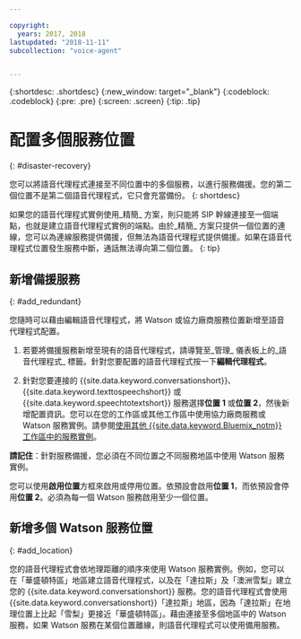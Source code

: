 ```yaml
---

copyright:
  years: 2017, 2018
lastupdated: "2018-11-11"
subcollection: "voice-agent"


---
```


{:shortdesc: .shortdesc}
{:new_window: target="_blank"}
{:codeblock: .codeblock}
{:pre: .pre}
{:screen: .screen}
{:tip: .tip}


# 配置多個服務位置
{: #disaster-recovery}

您可以將語音代理程式連接至不同位置中的多個服務，以進行服務備援。您的第二個位置不是第二個語音代理程式，它只會充當備份。
{: shortdesc}

如果您的語音代理程式實例使用_精簡_ 方案，則只能將 SIP 幹線連接至一個端點，也就是建立語音代理程式實例的端點。由於_精簡_ 方案只提供一個位置的連線，您可以為連線服務提供備援，但無法為語音代理程式提供備援。如果在語音代理程式位置發生服務中斷，通話無法導向第二個位置。
{: tip}

## 新增備援服務
{: #add_redundant}

您隨時可以藉由編輯語音代理程式，將 Watson 或協力廠商服務位置新增至語音代理程式配置。

1. 若要將備援服務新增至現有的語音代理程式，請導覽至_管理_ 儀表板上的_語音代理程式_ 標籤。針對您要配置的語音代理程式按一下**編輯代理程式**。

1. 針對您要連接的 {{site.data.keyword.conversationshort}}、{{site.data.keyword.texttospeechshort}} 或 {{site.data.keyword.speechtotextshort}} 服務選擇**位置 1** 或**位置 2**，然後新增配置資訊。您可以在您的工作區或其他工作區中使用協力廠商服務或 Watson 服務實例。請參閱[使用其他 {{site.data.keyword.Bluemix_notm}} 工作區中的服務實例](/docs/services/voice-agent?topic=voice-agent-other_service)。

**請記住**：針對服務備援，您必須在不同位置之不同服務地區中使用 Watson 服務實例。

您可以使用**啟用位置**方框來啟用或停用位置。依預設會啟用**位置 1**，而依預設會停用**位置 2**。必須為每一個 Watson 服務啟用至少一個位置。

## 新增多個 Watson 服務位置
{: #add_location}

您的語音代理程式會依地理距離的順序來使用 Watson 服務實例。例如，您可以在「華盛頓特區」地區建立語音代理程式，以及在「達拉斯」及「澳洲雪梨」建立您的 {{site.data.keyword.conversationshort}} 服務。您的語音代理程式會使用 {{site.data.keyword.conversationshort}}「達拉斯」地區，因為「達拉斯」在地理位置上比起「雪梨」更接近「華盛頓特區」。藉由連接至多個地區中的 Watson 服務，如果 Watson 服務在某個位置離線，則語音代理程式可以使用備用服務。
